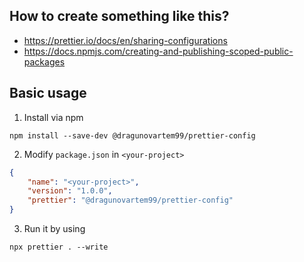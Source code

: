 ## How to create something like this?

- https://prettier.io/docs/en/sharing-configurations
- https://docs.npmjs.com/creating-and-publishing-scoped-public-packages

## Basic usage

1. Install via npm

```shell
npm install --save-dev @dragunovartem99/prettier-config
```

2. Modify `package.json` in `<your-project>`

```json
{
    "name": "<your-project>",
    "version": "1.0.0",
    "prettier": "@dragunovartem99/prettier-config"
}
```

3. Run it by using

```shell
npx prettier . --write
```
